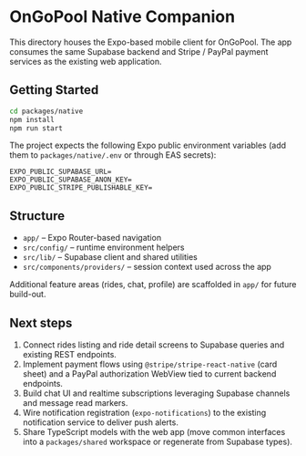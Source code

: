 # OnGoPool Native Companion

This directory houses the Expo-based mobile client for OnGoPool. The app consumes the same Supabase backend and Stripe / PayPal payment services as the existing web application.

## Getting Started

```bash
cd packages/native
npm install
npm run start
```

The project expects the following Expo public environment variables (add them to `packages/native/.env` or through EAS secrets):

```
EXPO_PUBLIC_SUPABASE_URL=
EXPO_PUBLIC_SUPABASE_ANON_KEY=
EXPO_PUBLIC_STRIPE_PUBLISHABLE_KEY=
```

## Structure

- `app/` – Expo Router-based navigation
- `src/config/` – runtime environment helpers
- `src/lib/` – Supabase client and shared utilities
- `src/components/providers/` – session context used across the app

Additional feature areas (rides, chat, profile) are scaffolded in `app/` for future build-out.

## Next steps

1. Connect rides listing and ride detail screens to Supabase queries and existing REST endpoints.
2. Implement payment flows using `@stripe/stripe-react-native` (card sheet) and a PayPal authorization WebView tied to current backend endpoints.
3. Build chat UI and realtime subscriptions leveraging Supabase channels and message read markers.
4. Wire notification registration (`expo-notifications`) to the existing notification service to deliver push alerts.
5. Share TypeScript models with the web app (move common interfaces into a `packages/shared` workspace or regenerate from Supabase types).
